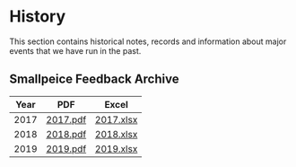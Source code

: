 # History

This section contains historical notes, records and information about major events that we have run in the past.

## Smallpeice Feedback Archive

| Year | PDF                           | Excel                           |
|------|-------------------------------|---------------------------------|
| 2017 | [2017.pdf](feedback/2017.pdf) | [2017.xlsx](feedback/2017.xlsx) |
| 2018 | [2018.pdf](feedback/2018.pdf) | [2018.xlsx](feedback/2018.xlsx) |
| 2019 | [2019.pdf](feedback/2019.pdf) | [2019.xlsx](feedback/2019.xlsx) |
